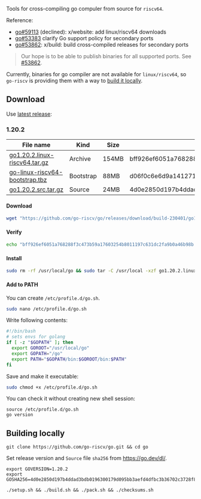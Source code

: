 Tools for cross-compiling go compuler from source for `riscv64`.

Reference:
- [go#59113](https://github.com/golang/go/issues/59113) (declined): x/website: add linux/riscv64 downloads
- [go#53383](https://github.com/golang/go/issues/53383) clarify Go support policy for secondary ports
- [go#53862][53862]: x/build: build cross-compiled releases for secondary ports

> Our hope is to be able to publish binaries for all supported ports. See [#53862][53862].

Currently, binaries for go compiler are not available for `linux/riscv64`, so `go-riscv` is
providing them with a way to [build it locally](#building-locally).

[53862]: https://github.com/golang/go/issues/53862

## Download

Use [latest release](https://github.com/go-riscv/go/releases/latest):

### 1.20.2

| File name                                                                                                                      | Kind      | Size  | SHA256                                                           |
|--------------------------------------------------------------------------------------------------------------------------------|-----------|-------|------------------------------------------------------------------|
| [go1.20.2.linux-riscv64.tar.gz](https://github.com/go-riscv/go/releases/download/build-230401/go1.20.2.linux-riscv64.tar.gz)   | Archive   | 154MB | bff926ef6051a768288f3c473b59a17603254b8011197c631dc2fa9b0a46b98b |
| [go-linux-riscv64-bootstrap.tbz](https://github.com/go-riscv/go/releases/download/build-230401/go-linux-riscv64-bootstrap.tbz) | Bootstrap | 88MB  | d06f0c6e6d9a141271f41d61a8d0e813cc8f162e9a2d7bf119c40ee3e7a5c2b8 |
| [go1.20.2.src.tar.gz](https://github.com/go-riscv/go/releases/download/build-230401/go1.20.2.src.tar.gz)                       | Source    | 24MB  | 4d0e2850d197b4ddad3bdb0196300179d095bb3aefd4dfbc3b36702c3728f8ab |

#### Download

```bash
wget "https://github.com/go-riscv/go/releases/download/build-230401/go1.20.2.linux-riscv64.tar.gz"
```

#### Verify

```bash
echo "bff926ef6051a768288f3c473b59a17603254b8011197c631dc2fa9b0a46b98b go1.20.2.linux-riscv64.tar.gz" | sha256sum --check
```

#### Install

```bash
sudo rm -rf /usr/local/go && sudo tar -C /usr/local -xzf go1.20.2.linux-riscv64.tar.gz
```

#### Add to PATH

You can create `/etc/profile.d/go.sh`.

```bash
sudo nano /etc/profile.d/go.sh
```

Write following contents:

```bash
#!/bin/bash
# sets envs for golang
if [ -z "$GOPATH" ]; then
  export GOROOT="/usr/local/go"
  export GOPATH="/go"
  export PATH="$GOPATH/bin:$GOROOT/bin:$PATH"
fi
```

Save and make it executable:

```bash
sudo chmod +x /etc/profile.d/go.sh
```

You can check it without creating new shell session:

```
source /etc/profile.d/go.sh
go version
```

## Building locally

```
git clone https://github.com/go-riscv/go.git && cd go
```

Set release version and `Source` file `sha256` from https://go.dev/dl/.
```
export GOVERSION=1.20.2
export GOSHA256=4d0e2850d197b4ddad3bdb0196300179d095bb3aefd4dfbc3b36702c3728f8ab
```

```
./setup.sh && ./build.sh && ./pack.sh && ./checksums.sh
```
